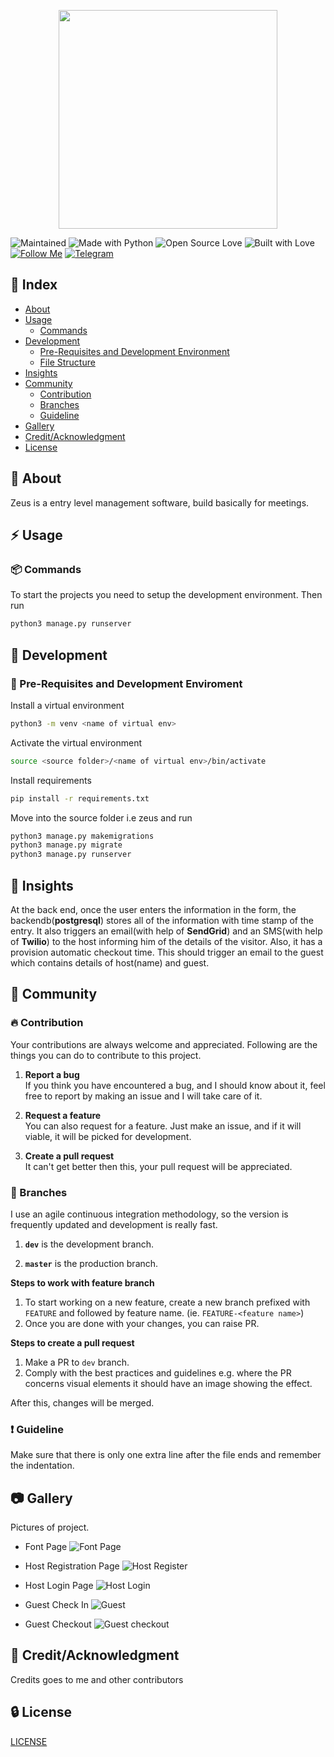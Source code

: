 <p align="center">
<img src="assets/Zeus_logo.png" height="350px">
</p>

![Maintained](https://img.shields.io/maintenance/yes/2019?style=for-the-badge&logo=github)  ![Made with Python](https://img.shields.io/badge/Made%20with-Python-blueviolet?style=for-the-badge&logo=python)  ![Open Source Love](https://img.shields.io/badge/Open%20Source-%E2%99%A5-red?style=for-the-badge&logo=open-source-initiative)  ![Built with Love](https://img.shields.io/badge/Built%20With-%E2%99%A5-critical?style=for-the-badge&logo=ko-fi)  [![Follow Me](https://img.shields.io/twitter/follow/nightwarrior_xx?color=blue&label=Follow%20%40nightwarrior_xx&logo=twitter&style=for-the-badge)](https://twitter.com/intent/follow?screen_name=nightwarrior_xx)  [![Telegram](https://img.shields.io/badge/Telegram-Chat-informational?style=for-the-badge&logo=telegram)](https://telegram.me/nightwarrior_xxx)


## :ledger: Index

- [About](#beginner-about)
- [Usage](#zap-usage)
  - [Commands](#package-commands)
- [Development](#wrench-development)
  - [Pre-Requisites and Development Environment](#notebook-pre-requisites)
  - [File Structure](#file_folder-file-structure) 
- [Insights](#beginner-insights)
- [Community](#cherry_blossom-community)
  - [Contribution](#fire-contribution)
  - [Branches](#cactus-branches)
  - [Guideline](#exclamation-guideline)  
- [Gallery](#camera-gallery)
- [Credit/Acknowledgment](#star2-creditacknowledgment)
- [License](#lock-license)

##  :beginner: About
Zeus is a entry level management software, build basically for meetings.

## :zap: Usage

###  :package: Commands
To start the projects you need to setup the development environment. Then run
```BASH
python3 manage.py runserver
```

##  :wrench: Development

### :notebook: Pre-Requisites and Development Enviroment
Install a virtual environment
```BASH
python3 -m venv <name of virtual env>
```

Activate the virtual environment
```BASH
source <source folder>/<name of virtual env>/bin/activate
```

Install requirements
```BASH
pip install -r requirements.txt
```

Move into the source folder i.e zeus and run
```BASH
python3 manage.py makemigrations
python3 manage.py migrate
python3 manage.py runserver
```

##  :beginner: Insights
At the back end, once the user enters the information in the form, the backendb(**postgresql**) stores all of the information with time stamp of the entry. It also triggers an email(with help of **SendGrid**) and an SMS(with help of **Twilio**) to the host informing him of the details of the visitor. Also, it has a provision automatic checkout time. This should trigger an email to the guest which contains details of host(name) and guest.

## :cherry_blossom: Community


 ###  :fire: Contribution

 Your contributions are always welcome and appreciated. Following are the things you can do to contribute to this project.

 1. **Report a bug** <br>
 If you think you have encountered a bug, and I should know about it, feel free to report by making an issue and I will take care of it.

 2. **Request a feature** <br>
 You can also request for a feature. Just make an issue, and if it will viable, it will be picked for development.  

 3. **Create a pull request** <br>
 It can't get better then this, your pull request will be appreciated.

 ### :cactus: Branches

 I use an agile continuous integration methodology, so the version is frequently updated and development is really fast.

1. **`dev`** is the development branch.

2. **`master`** is the production branch.

**Steps to work with feature branch**

1. To start working on a new feature, create a new branch prefixed with `FEATURE` and followed by feature name. (ie. `FEATURE-<feature name>`)
2. Once you are done with your changes, you can raise PR.

**Steps to create a pull request**

1. Make a PR to `dev` branch.
2. Comply with the best practices and guidelines e.g. where the PR concerns visual elements it should have an image showing the effect.

After this, changes will be merged.

### :exclamation: Guideline
Make sure that there is only one extra line after the file ends and remember the indentation.

##  :camera: Gallery
Pictures of project.

- Font Page
![Font Page](assets/zeusFrontPage.png)

- Host Registration Page
![Host Register](assets/zeusHostRegister.png)

- Host Login Page
![Host Login](assets/zeusHostLogin.png)

- Guest Check In 
![Guest](assets/zeusClientRegister.png)

- Guest Checkout 
![Guest checkout](assets/zeusClientCheckout.png)

## :star2: Credit/Acknowledgment
Credits goes to me and other contributors

##  :lock: License
[LICENSE](/LICENSE)
